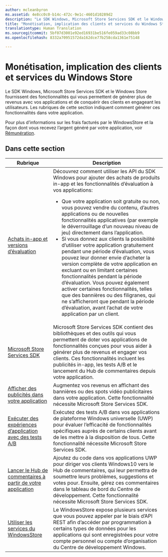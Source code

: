 ```yaml
---
author: mcleanbyron
ms.assetid: 4e8cc0c0-b14c-472c-9e1c-4601d10289d2
description: "Le SDK Windows, Microsoft Store Services SDK et le Windows Store fournissent de nombreuses fonctionnalités qui vous permettent de générer plus de revenus avec vos applications et de conquérir des clients en engageant les utilisateurs."
title: "Monétisation, implication des clients et services du Windows Store"
translationtype: Human Translation
ms.sourcegitcommit: 5bf07d3001e92ed16931be516fe059ad33c08bb9
ms.openlocfilehash: 8332a70951572da162dce77b258cda1361e75148

---
```


# Monétisation, implication des clients et services du Windows Store




Le SDK Windows, Microsoft Store Services SDK et le Windows Store fournissent des fonctionnalités qui vous permettent de générer plus de revenus avec vos applications et de conquérir des clients en engageant les utilisateurs. Les rubriques de cette section indiquent comment générer ces fonctionnalités dans votre application.

Pour plus d’informations sur les frais facturés par le WindowsStore et la façon dont vous recevez l’argent généré par votre application, voir [Rémunération](https://msdn.microsoft.com/library/windows/apps/mt148536).

## Dans cette section


| Rubrique                                                                                                       | Description                 |
|-------------------------------------------------------------------------------------------------------------|-----------------------------|
| [Achats in-app et versions d’évaluation](in-app-purchases-and-trials.md)      | Découvrez comment utiliser les API du SDK Windows pour ajouter des achats de produits in-app et les fonctionnalités d’évaluation à vos applications: <ul><li>Que votre application soit gratuite ou non, vous pouvez vendre du contenu, d’autres applications ou de nouvelles fonctionnalités applicatives (par exemple le déverrouillage d’un nouveau niveau de jeu) directement dans l’application.</li><li>Si vous donnez aux clients la possibilité d’utiliser votre application gratuitement pendant une période d’évaluation, vous pouvez leur donner envie d’acheter la version complète de votre application en excluant ou en limitant certaines fonctionnalités pendant la période d’évaluation. Vous pouvez également activer certaines fonctionnalités, telles que des bannières ou des filigranes, qui ne s’afficheront que pendant la période d’évaluation, avant l’achat de votre application par un client.</li></ul>  |
| [Microsoft Store Services SDK](microsoft-store-services-sdk.md)      | Microsoft Store Services SDK contient des bibliothèques et des outils qui vous permettent de doter vos applications de fonctionnalités conçues pour vous aider à générer plus de revenus et engager vos clients. Ces fonctionnalités incluent les publicités in-app, les tests A/B et le lancement du Hub de commentaires depuis votre application. |
| [Afficher des publicités dans votre application](display-ads-in-your-app.md)      |   Augmentez vos revenus en affichant des bannières ou des spots vidéo publicitaires dans votre application. Cette fonctionnalité nécessite Microsoft Store Services SDK.   |
| [Exécuter des expériences d’application avec des tests A/B](run-app-experiments-with-a-b-testing.md)      |   Exécutez des tests A/B dans vos applications de plateforme Windows universelle (UWP) pour évaluer l’efficacité de fonctionnalités spécifiques auprès de certains clients avant de les mettre à la disposition de tous. Cette fonctionnalité nécessite Microsoft Store Services SDK.  |
| [Lancer le Hub de commentaires à partir de votre application](launch-feedback-hub-from-your-app.md)      |   Ajoutez du code dans vos applications UWP pour diriger vos clients Windows10 vers le Hub de commentaires, qui leur permettra de soumettre leurs problèmes, suggestions et votes pour. Ensuite, gérez ces commentaires dans le tableau de bord du Centre de développement. Cette fonctionnalité nécessite Microsoft Store Services SDK.   |
| [Utiliser les services du WindowsStore](using-windows-store-services.md)                                    | Le WindowsStore expose plusieurs services que vous pouvez appeler par le biais d’API REST afin d’accéder par programmation à certains types de données pour les applications qui sont enregistrées pour votre compte personnel ou compte d’organisation du Centre de développement Windows.    |



<!--HONumber=Aug16_HO5-->


